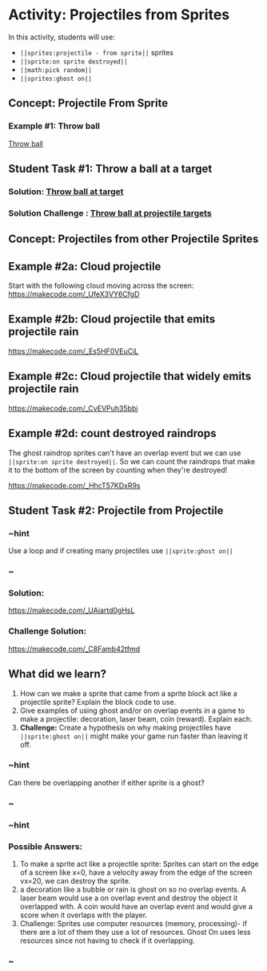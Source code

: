 # Activity: Projectiles from Sprites

In this activity, students will use:
* ``||sprites:projectile - from sprite||`` sprites
* ``||sprite:on sprite destroyed||``
* ``||math:pick random||``
* ``||sprites:ghost on||``

## Concept: Projectile From Sprite


### Example #1: Throw ball 

[Throw ball](https://makecode.com/_hcy4AV871ix1)

## Student Task #1: Throw a ball at a target

### Solution: [Throw ball at target](https://makecode.com/_dF76zsDPsgbe)

### Solution Challenge : [Throw ball at projectile targets](https://makecode.com/_T5rX5k8ACVJw)

## Concept: Projectiles from other Projectile Sprites

## Example #2a: Cloud projectile 

Start with the following cloud moving across the screen: https://makecode.com/_UfeX3VY6CfgD

## Example #2b: Cloud projectile that emits projectile rain 
https://makecode.com/_Es5HF0VEuCiL

## Example #2c: Cloud projectile that widely emits projectile rain

https://makecode.com/_CvEVPuh35bbj


## Example #2d: count destroyed raindrops

The ghost raindrop sprites can't have an overlap event but we can use ``||sprite:on sprite destroyed||``. So we can count the raindrops that make it to the bottom of the screen by counting when they're destroyed!

https://makecode.com/_HhcT57KDxR9s


## Student Task #2: Projectile from Projectile

### ~hint

Use a loop and if creating many projectiles use ``||sprite:ghost on||``

### ~

### Solution: 
https://makecode.com/_UAiartd0gHsL

### Challenge Solution: 
https://makecode.com/_C8Famb42tfmd

## What did we learn?

1. How can we make a sprite that came from a sprite block act like a projectile sprite? Explain the block code to use.
2. Give examples of using ghost and/or on overlap events in a game to make a projectile: decoration, laser beam, coin (reward).  Explain each.  
3. **Challenge:** Create a hypothesis on why making projectiles have ``||sprite:ghost on||`` might make your game run faster than leaving it off.

### ~hint

Can there be overlapping another if either sprite is a ghost?

### ~

### ~hint

### Possible Answers:

1. To make a sprite act like a projectile sprite: Sprites can start on the edge of a screen like x=0, have a velocity away from the edge of the screen vx=20, we can destroy the sprite.
2. a decoration like a bubble or rain is ghost on so no overlap events.  A laser beam would use a on overlap event and destroy the object it overlapped with.  A coin would have an overlap event and would give a score when it overlaps with the player.
3. Challenge: Sprites use computer resources (memory, processing)- if there are a lot of them they use a lot of resources.  Ghost On uses less resources since not having to check if it overlapping.

### ~